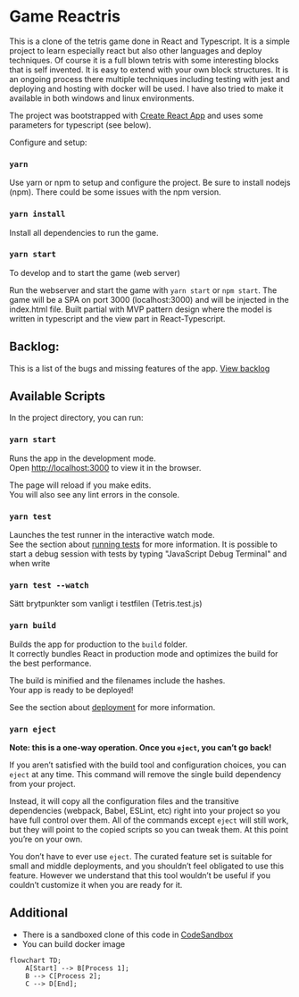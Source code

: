 # Game Reactris

This is a clone of the tetris game done in React and Typescript. It is a simple project to learn especially react but also other
languages and deploy techniques. Of course it is a full blown tetris with some interesting blocks that is self invented. It is easy
to extend with your own block structures.
It is an ongoing process there multiple techniques including testing with jest and deploying and hosting with docker
will be used. I have also tried to make it available in both windows and linux environments.

The project was bootstrapped with [Create React App](https://github.com/facebook/create-react-app) and uses some parameters for
typescript (see below).

Configure and setup:

### `yarn`

Use yarn or npm to setup and configure the project. Be sure to install nodejs (npm). There could be some issues with the npm version.

### `yarn install`

Install all dependencies to run the game.

### `yarn start`

To develop and to start the game (web server)

Run the webserver and start the game with `yarn start` or `npm start`.
The game will be a SPA on port 3000 (localhost:3000) and will be injected in the index.html file.
Built partial with MVP pattern design where the model is written in typescript and the view part in React-Typescript.

## Backlog:

This is a list of the bugs and missing features of the app.
[View backlog](https://github.com/users/pertan4711/projects/3/views/1)

## Available Scripts

In the project directory, you can run:

### `yarn start`

Runs the app in the development mode.\
Open [http://localhost:3000](http://localhost:3000) to view it in the browser.

The page will reload if you make edits.\
You will also see any lint errors in the console.

### `yarn test`

Launches the test runner in the interactive watch mode.\
See the section about [running tests](https://facebook.github.io/create-react-app/docs/running-tests) for more information.
It is possible to start a debug session with tests by typing "JavaScript Debug Terminal" and when write

### `yarn test --watch`

Sätt brytpunkter som vanligt i testfilen (Tetris.test.js)

### `yarn build`

Builds the app for production to the `build` folder.\
It correctly bundles React in production mode and optimizes the build for the best performance.

The build is minified and the filenames include the hashes.\
Your app is ready to be deployed!

See the section about [deployment](https://facebook.github.io/create-react-app/docs/deployment) for more information.

### `yarn eject`

**Note: this is a one-way operation. Once you `eject`, you can’t go back!**

If you aren’t satisfied with the build tool and configuration choices, you can `eject` at any time. This command will remove the single build dependency from your project.

Instead, it will copy all the configuration files and the transitive dependencies (webpack, Babel, ESLint, etc) right into your project so you have full control over them. All of the commands except `eject` will still work, but they will point to the copied scripts so you can tweak them. At this point you’re on your own.

You don’t have to ever use `eject`. The curated feature set is suitable for small and middle deployments, and you shouldn’t feel obligated to use this feature. However we understand that this tool wouldn’t be useful if you couldn’t customize it when you are ready for it.

## Additional

- There is a sandboxed clone of this code in [CodeSandbox](https://codesandbox.io/s/reactris-ng769y?file=/src/index.tsx)
- You can build docker image

```mermaid
flowchart TD;
    A[Start] --> B[Process 1];
    B --> C[Process 2];
    C --> D[End];
```
